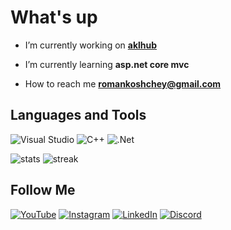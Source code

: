 #  What's up

- I’m currently working on **[aklhub](https://github.com/Koshcher/aklhub)**

- I’m currently learning **asp.net core mvc**

-  How to reach me **romankoshchey@gmail.com**

## Languages and Tools
![Visual Studio](https://img.shields.io/badge/-Vs-2c2c2c?style=for-the-badge&logo=visual-studio&logoColor=5C2D91)
![C++](https://img.shields.io/badge/-C++-2c2c2c?style=for-the-badge&logo=C%2b%2b&logoColor=6296CC)
![.Net](https://img.shields.io/badge/-Framework-2c2c2c?style=for-the-badge&logo=.net&logoColor=E5D3FF)

![stats](https://github-readme-stats.vercel.app/api/top-langs?username=koshcher&show_icons=true&locale=en&layout=compact&theme=onedark&text_color=8cb172)
![streak](https://github-readme-streak-stats.herokuapp.com/?user=koshcher&theme=onedark)

## Follow Me
[![YouTube](https://img.shields.io/badge/-YouTube-2c2c2c?style=for-the-badge&logo=YouTube&logoColor=F76060)](https://www.youtube.com/channel/UC76gVI16vbdC1Bwa87bECyw)
[![Instagram](https://img.shields.io/badge/-Instagram-2c2c2c?style=for-the-badge&logo=instagram&logoColor=F754E2)](https://www.instagram.com/koshchey_sw/)
[![LinkedIn](https://img.shields.io/badge/-LinkedIn-2c2c2c?style=for-the-badge&logo=linkedin&logoColor=6296CC)](https://www.linkedin.com/in/roman-koshchey-0a7a03223/)
[![Discord](https://img.shields.io/badge/-Discord-2c2c2c?style=for-the-badge&logo=Discord&logoColor=6079F7)](https://discord.com/users/Koshcher#7607)
